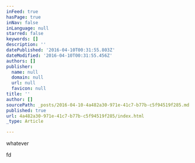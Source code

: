 ```yaml
---
inFeed: true
hasPage: true
inNav: false
inLanguage: null
starred: false
keywords: []
description: ''
datePublished: '2016-04-10T00:31:55.803Z'
dateModified: '2016-04-10T00:31:55.456Z'
authors: []
publisher:
  name: null
  domain: null
  url: null
  favicon: null
title: ''
author: []
sourcePath: _posts/2016-04-10-4a482a30-971e-41c7-b77b-c5f94519f285.md
published: true
url: 4a482a30-971e-41c7-b77b-c5f94519f285/index.html
_type: Article

---
```

whatever

fd